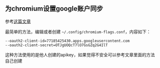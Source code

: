## 为chromium设置google账户同步

参考[这篇文章](https://stackoverflow.com/questions/67459316/enabling-chromium-to-sync-with-google-account)

最简单的方法，编辑或者创建 `~/.config/chromium-flags.conf`，内容如下：

```
--oauth2-client-id=77185425430.apps.googleusercontent.com
--oauth2-client-secret=OTJgUOQcT7lO7GsGZq2G4IlT
```

这种方法使用的是他人创建的apikey，如果觉得不安全可以参考文章里面的方法自己创建
